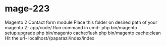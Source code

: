 # mage-223
Magento 2 Contact form module
Place this folder on desired path of your magento 2- app/code/ 
Run command in cmd- php bin/magento setup:upgrade
php bin/magento cache:flush
php bin/magento cache:clean
Hit the url- localhost/<magento-2-folder-name>/paparazi/index/index
